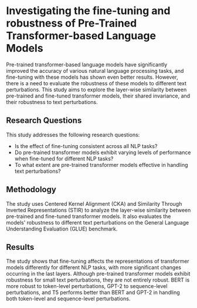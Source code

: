 # Investigating the fine-tuning and robustness of Pre-Trained Transformer-based Language Models
Pre-trained transformer-based language models have significantly improved the accuracy of various natural language processing tasks, and fine-tuning with these models has shown even better results. However, there is a need to evaluate the robustness of these models to different text perturbations. This study aims to explore the layer-wise similarity between pre-trained and fine-tuned transformer models, their shared invariance, and their robustness to text perturbations.

## Research Questions
This study addresses the following research questions:

- Is the effect of fine-tuning consistent across all NLP tasks?
- Do pre-trained transformer models exhibit varying levels of performance when fine-tuned for different NLP tasks?
- To what extent are pre-trained transformer models effective in handling text perturbations?

## Methodology
The study uses Centered Kernel Alignment (CKA) and Similarity Through Inverted Representations (STIR) to analyze the layer-wise similarity between pre-trained and fine-tuned transformer models. It also evaluates the models' robustness to different text perturbations on the General Language Understanding Evaluation (GLUE) benchmark.

## Results
The study shows that fine-tuning affects the representations of transformer models differently for different NLP tasks, with more significant changes occurring in the last layers. Although pre-trained transformer models exhibit robustness for small text perturbations, they are not entirely robust. BERT is more robust to token-level perturbations, GPT-2 to sequence-level perturbations, and T5 performs better than BERT and GPT-2 in handling both token-level and sequence-level perturbations.
